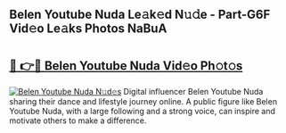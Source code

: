 ## Belen Youtube Nuda Le𝚊k𝚎d N𝚞𝚍e - Part-G6F Vid𝚎o Le𝚊ks Photos NaBuA

# <h2><a href="http://fbdtma.evod.top/?m=Belen+Youtube+Nuda">🔗 👉🔴 Belen Youtube Nuda Vid𝚎o Ph𝚘t𝚘s</a></h2>

[![Belen Youtube Nuda N𝚞d𝚎s](https://i.imgur.com/8V9OHl7.gif)](http://fbdtma.evod.top/?m=Belen+Youtube+Nuda)
Digital influencer Belen Youtube Nuda sharing their dance and lifestyle journey online. A public figure like Belen Youtube Nuda, with a large following and a strong voice, can inspire and motivate others to make a difference. 
